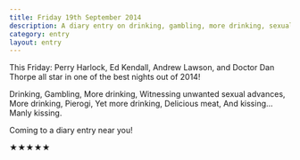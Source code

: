 ```yaml
---
title: Friday 19th September 2014
description: A diary entry on drinking, gambling, more drinking, sexual advances, pierogi, more drinking, meat, and manly kissing
category: entry
layout: entry
---
```


This Friday: Perry Harlock, Ed Kendall, Andrew Lawson, and Doctor Dan Thorpe all star in one of the best nights out of 2014!

Drinking, Gambling, More drinking, Witnessing unwanted sexual advances, More drinking, Pierogi, Yet more drinking, Delicious meat, And kissing&hellip; Manly kissing.

Coming to a diary entry near you!

★★★★★
